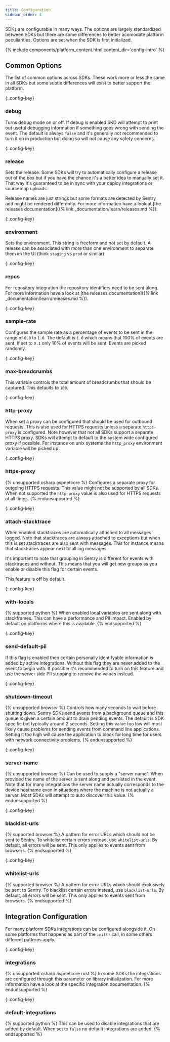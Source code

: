 ```yaml
---
title: Configuration
sidebar_order: 4
---
```


SDKs are configurable in many ways.  The options are largely standardized between SDKs but there are
some differences to better acomodate platform peculiarities.  Options are set when the SDK is first
initialized.

{% include components/platform_content.html content_dir='config-intro' %}

## Common Options

The list of common options across SDKs.  These work more or less the same in all SDKs but some
subtle differences will exist to better support the platform.

{:.config-key}
### debug

Turns debug mode on or off.  If debug is enabled SKD will attempt to print out useful debugging
information if something goes wrong with sending the event.  The default is always `false` and
it's generally not recommended to turn it on in production but doing so will not cause any
safety concerns.

{:.config-key}
### release

Sets the release.  Some SDKs will try to automatically configure a release out of the box but
if you have the chance it's a better idea to manually set it.  That way it's guaranteed to be
in sync with your deploy integrations or sourcemap uploads.

Release names are just strings but some formats are detected by Sentry and might be rendered
differently.  For more information have a look at [the releases documentation]({% link _documentation/learn/releases.md %}).

{:.config-key}
### environment

Sets the environment.  This string is freeform and not set by default.  A release can be associated
with more than one environment to separate them im the UI (think `staging` vs `prod` or similar).

{:.config-key}
### repos

For repository integration the repository identifiers need to be sent along.  For more information
have a look at [the releases documentation]({% link _documentation/learn/releases.md %}).

{:.config-key}
### sample-rate

Configures the sample rate as a percentage of events to be sent in the range of `0.0` to `1.0`.  The
default is `1.0` which means that 100% of events are sent.  If set to `0.1` only 10% of events will
be sent.  Events are picked randomly.

{:.config-key}
### max-breadcrumbs

This variable controls the total amount of breadcrumbs that should be captured.  This defaults
to `100`.

{:.config-key}
### http-proxy

When set a proxy can be configured that should be used for outbound requests.  This is also used for
HTTPS requests unless a separate `https-proxy` is configured.  Note however that not all SDKs
support a separate HTTPS proxy.  SDKs will attempt to default to the system wide configured proxy
if possible.  For instance on unix systems the `http_proxy` environment variable will be picked up.

{:.config-key}
### https-proxy

{% unsupported csharp aspnetcore %}
Configures a separate proxy for outgoing HTTPS requests.  This value might not be supported by all
SDKs.  When not supported the `http-proxy` value is also used for HTTPS requests at all times.
{% endunsupported %}

{:.config-key}
### attach-stacktrace

When enabled stacktraces are automatically attached to all messages logged.  Note that stacktraces
are always attached to exceptions but when this is set stacktraces are also sent with messages.  This
for instance means that stacktraces appear next to all log messages.

It's important to note that grouping in Sentry is different for events with stacktraces and without.
This means that you will get new groups as you enable or disable this flag for certain events.

This feature is off by default.

{:.config-key}
### with-locals

{% supported python %}
When enabled local variables are sent along with stackframes.  This can have a performance
and PII impact.  Enabled by default on platforms where this is available.
{% endsupported %}

{:.config-key}
### send-default-pii

If this flag is enabled then certain personally identifyable information is added by active
integrations.  Without this flag they are never added to the event to begin with.  If possible
it's recommended to turn on this feature and use the server side PII stripping to remove the
values instead.

{:.config-key}
### shutdown-timeout

{% unsupported browser %}
Controls how many seconds to wait before shutting down.  Sentry SDKs send events from a background
queue and this queue is given a certain amount to drain pending events.  The default is SDK specific
but typically around 2 seconds.  Setting this value too low will most likely cause problems for
sending events from command line applications.  Setting it too high will cause the application to
block for long time for users with network connectivity problems.
{% endunsupported %}

{:.config-key}
### server-name

{% unsupported browser %}
Can be used to supply a "server name".  When provided the name of the server is sent along and
persisted in the event.  Note that for many integrations the server name actually corresponds to
the device hostname even in situations where the machine is not actually a server.  Most SDKs
will attempt to auto discover this value.
{% endunsupported %}

{:.config-key}
### blacklist-urls

{% supported browser %}
A pattern for error URLs which should not be sent to Sentry.  To whitelist certain errors instead,
use `whitelist-urls`.  By default, all errors will be sent.  This only applies to events sent
from browsers.
{% endsupported %}

{:.config-key}
### whitelist-urls

{% supported browser %}
A pattern for error URLs which should exclusively be sent to Sentry.  To
blacklist certain errors instead, use `blacklist-urls`.  By default, all errors
will be sent.  This only applies to events sent from browsers.
{% endsupported %}

## Integration Configuration

For many platform SDKs integrations can be configured alongside it.  On some platforms that
happens as part of the `init()` call, in some others different patterns apply.

{:.config-key}
### integrations

{% unsupported csharp aspnetcore rust %}
In some SDKs the integrations are configured through this parameter on library initialization.
For more information have a look at the specific integration documentation.
{% endunsupported %}

{:.config-key}
### default-integrations

{% supported python %}
This can be used to disable integrations that are added by default.  When set to `false` no
default integrations are added.
{% endsupported %}
